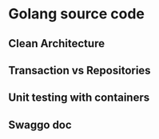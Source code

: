 # Golang source code
## Clean Architecture
## Transaction vs Repositories
## Unit testing with containers
## Swaggo doc